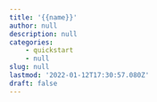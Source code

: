 ```yaml
---
title: '{{name}}'
author: null
description: null
categories:
    - quickstart
    - null
slug: null
lastmod: '2022-01-12T17:30:57.080Z'
draft: false
---
```


